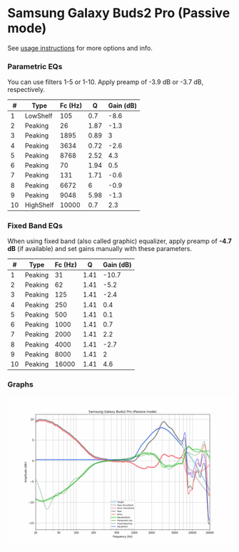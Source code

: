 # Samsung Galaxy Buds2 Pro (Passive mode)
See [usage instructions](https://github.com/jaakkopasanen/AutoEq#usage) for more options and info.

### Parametric EQs
You can use filters 1-5 or 1-10. Apply preamp of -3.9 dB or -3.7 dB, respectively.

|   # | Type      |   Fc (Hz) |    Q |   Gain (dB) |
|-----|-----------|-----------|------|-------------|
|   1 | LowShelf  |       105 | 0.7  |        -8.6 |
|   2 | Peaking   |        26 | 1.87 |        -1.3 |
|   3 | Peaking   |      1895 | 0.89 |         3   |
|   4 | Peaking   |      3634 | 0.72 |        -2.6 |
|   5 | Peaking   |      8768 | 2.52 |         4.3 |
|   6 | Peaking   |        70 | 1.94 |         0.5 |
|   7 | Peaking   |       131 | 1.71 |        -0.6 |
|   8 | Peaking   |      6672 | 6    |        -0.9 |
|   9 | Peaking   |      9048 | 5.98 |        -1.3 |
|  10 | HighShelf |     10000 | 0.7  |         2.3 |

### Fixed Band EQs
When using fixed band (also called graphic) equalizer, apply preamp of **-4.7 dB** (if available) and set gains manually with these parameters.

|   # | Type    |   Fc (Hz) |    Q |   Gain (dB) |
|-----|---------|-----------|------|-------------|
|   1 | Peaking |        31 | 1.41 |       -10.7 |
|   2 | Peaking |        62 | 1.41 |        -5.2 |
|   3 | Peaking |       125 | 1.41 |        -2.4 |
|   4 | Peaking |       250 | 1.41 |         0.4 |
|   5 | Peaking |       500 | 1.41 |         0.1 |
|   6 | Peaking |      1000 | 1.41 |         0.7 |
|   7 | Peaking |      2000 | 1.41 |         2.2 |
|   8 | Peaking |      4000 | 1.41 |        -2.7 |
|   9 | Peaking |      8000 | 1.41 |         2   |
|  10 | Peaking |     16000 | 1.41 |         4.6 |

### Graphs
![](./Samsung%20Galaxy%20Buds2%20Pro%20(Passive%20mode).png)
